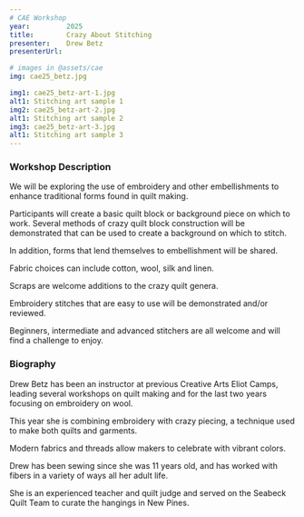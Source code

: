 ```yaml
---
# CAE Workshop
year:         2025
title:        Crazy About Stitching
presenter:    Drew Betz
presenterUrl: 

# images in @assets/cae
img: cae25_betz.jpg

img1: cae25_betz-art-1.jpg
alt1: Stitching art sample 1
img2: cae25_betz-art-2.jpg
alt1: Stitching art sample 2
img3: cae25_betz-art-3.jpg
alt1: Stitching art sample 3
---
```


### Workshop Description

We will be exploring the use of embroidery and other embellishments to 
enhance traditional forms found in quilt making.  

Participants will create a basic quilt block or background 
piece on which to work.  Several methods of crazy quilt 
block construction will be demonstrated that can be used 
to create a background on which to stitch.  

In addition, forms that lend themselves to embellishment will be shared. 

Fabric choices can include cotton, wool, silk and linen.  

Scraps are welcome additions to the crazy quilt genera. 

Embroidery stitches that are easy to use will be demonstrated 
and/or reviewed. 

Beginners, intermediate and advanced stitchers are all welcome 
and will find a challenge to enjoy.  

### Biography

Drew Betz has been an instructor at previous Creative Arts Eliot Camps, 
leading several workshops on quilt making and for the last two years 
focusing on embroidery on wool.  

This year she is combining embroidery with crazy piecing, 
a technique used to make both quilts and garments.  

Modern fabrics and threads allow makers to celebrate with vibrant colors.  

Drew has been sewing since she was 11 years old, and has worked with 
fibers in a variety of ways all her adult life.  

She is an experienced teacher and quilt judge and served on the 
Seabeck Quilt Team to curate the hangings in New Pines.

</Layout>